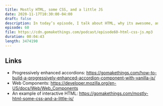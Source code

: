 ```yaml
---
title: Mostly HTML, some CSS, and a little JS
date: 2020-11-17T10:30:00-04:00
draft: false
description: In today’s episode, I talk about HTML, why its awesome, and my hope for the future of the web.
episode: 60
file: https://cdn.gomakethings.com/podcast/episode60-html-css-js.mp3
duration: 00:04:43
length: 3474190
---
```


## Links

- Progressively enhanced accordions: https://gomakethings.com/how-to-build-a-progressively-enhanced-accordion-component-with-vanilla-js/
- Web Components: https://developer.mozilla.org/en-US/docs/Web/Web_Components
- An example of interactive HTML: https://gomakethings.com/mostly-html-some-css-and-a-little-js/